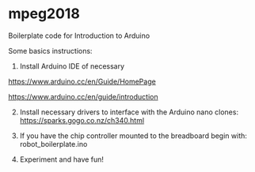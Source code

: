 # mpeg2018
Boilerplate code for Introduction to Arduino

Some basics instructions:

1. Install Arduino IDE of necessary

https://www.arduino.cc/en/Guide/HomePage

https://www.arduino.cc/en/guide/introduction

2. Install necessary drivers to interface with the Arduino nano clones:
https://sparks.gogo.co.nz/ch340.html

3. If you have the chip controller mounted to the breadboard begin with: robot_boilerplate.ino

4. Experiment and have fun!
